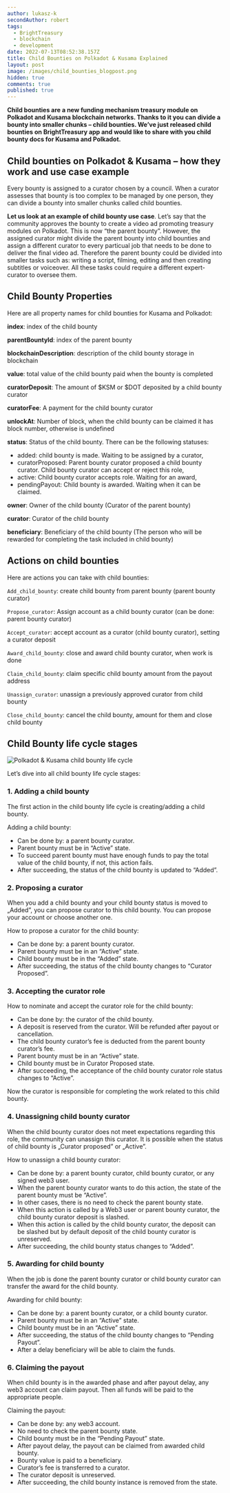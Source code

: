 ```yaml
---
author: lukasz-k
secondAuthor: robert
tags:
  - BrightTreasury
  - blockchain
  - development
date: 2022-07-13T08:52:38.157Z
title: Child Bounties on Polkadot & Kusama Explained
layout: post
image: /images/child_bounties_blogpost.png
hidden: true
comments: true
published: true
---
```

**Child bounties are a new funding mechanism treasury module on Polkadot and Kusama blockchain networks. Thanks to it you can divide a bounty into smaller chunks – child bounties. We’ve just released child bounties on BrightTreasury app and would like to share with you child bounty docs for Kusama and Polkadot.**

## Child bounties on Polkadot & Kusama – how they work and use case example

Every bounty is assigned to a curator chosen by a council. When a curator assesses that bounty is too complex to be managed by one person, they can divide a bounty into smaller chunks called child bounties.

**Let us look at an example of child bounty use case**. Let’s say that the community approves the bounty to create a video ad promoting treasury modules on Polkadot. This is now “the parent bounty”. However, the assigned curator might divide the parent bounty into child bounties and assign a different curator to every particual job that needs to be done to deliver the final video ad. Therefore the parent bounty could be divided into smaller tasks such as: writing a script, filming, editing and then creating subtitles or voiceover. All these tasks could require a different expert-curator to oversee them.

## Child Bounty Properties

Here are all property names for child bounties for Kusama and Polkadot:

**index**: index of the child bounty

**parentBountyId**: index of the parent bounty

**blockchainDescription**: description of the child bounty storage in blockchain

**value**: total value of the child bounty paid when the bounty is completed

**curatorDeposit**: The amount of $KSM or $DOT deposited by a child bounty curator

**curatorFee**: A payment for the child bounty curator

**unlockAt**: Number of block, when the child bounty can be claimed it has block number, otherwise is undefined

**status**: Status of the child bounty. There can be the following statuses: 

* added: child bounty is made. Waiting to be assigned by a curator,
* curatorProposed: Parent bounty curator proposed a child bounty curator. Child bounty curator can accept or reject this role,
* active: Child bounty curator accepts role. Waiting for an award,
* pendingPayout: Child bounty is awarded. Waiting when it can be claimed.

**owner**: Owner of the child bounty (Curator of the parent bounty)

**curator**: Curator of the child bounty

**beneficiary**: Beneficiary of the child bounty (The person who will be rewarded for completing the task included in child bounty)

## Actions on child bounties

Here are actions you can take with child bounties:

`Add_child_bounty`: create child bounty from parent bounty (parent bounty curator)

`Propose_curator`: Assign account as a child bounty curator (can be done: parent bounty curator)

`Accept_curator`: accept account as a curator (child bounty curator), setting a curator deposit

`Award_child_bounty`: close and award child bounty curator, when work is done

`Claim_child_bounty`: claim specific child bounty amount from the payout address

`Unassign_curator`: unassign a previously approved curator from child bounty

`Close_child_bounty`: cancel the child bounty, amount for them and close child bounty

## Child Bounty life cycle stages

![Polkadot & Kusama child bounty life cycle](/images/blog_post_childbounties_life_cycle.png)

Let’s dive into all child bounty life cycle stages:

### **1. Adding a child bounty**

The first action in the child bounty life cycle is creating/adding a child bounty.

 Adding a child bounty:

* Can be done by: a parent bounty curator.
* Parent bounty must be in “Active” state.
* To succeed parent bounty must have enough funds to pay the total value of the child bounty, if not, this action fails.
* After succeeding, the status of the child bounty is updated to “Added”.

### **2. Proposing a curator**

When you add a child bounty and your child bounty status is moved to „Added”, you can propose curator to this child bounty. You can propose your account or choose another one.

How to propose a curator for the child bounty:

* Can be done by: a parent bounty curator.
* Parent bounty must be in an “Active” state.
* Child bounty must be in the “Added” state.
* After succeeding, the status of the child bounty changes to “Curator Proposed”.

### 3. Accepting the curator role

How to nominate and accept the curator role for the child bounty:

* Can be done by: the curator of the child bounty.
* A deposit is reserved from the curator. Will be refunded after payout or cancellation.
* The child bounty curator’s fee is deducted from the parent bounty curator’s fee.
* Parent bounty must be in an “Active” state.
* Child bounty must be in Curator Proposed state.
* After succeeding, the acceptance of the child bounty curator role status changes to “Active”.

Now the curator is responsible for completing the work related to this child bounty.

### 4. Unassigning child bounty curator

When the child bounty curator does not meet expectations regarding this role, the community can unassign this curator. It is possible when the status of child bounty is „Curator proposed” or „Active”.

How to unassign a child bounty curator:

* Can be done by: a parent bounty curator, child bounty curator, or any signed web3 user.
* When the parent bounty curator wants to do this action, the state of the parent bounty must be “Active”.
* In other cases, there is no need to check the parent bounty state.
* When this action is called by a Web3 user or parent bounty curator, the child bounty curator deposit is slashed.
* When this action is called by the child bounty curator, the deposit can be slashed but by default deposit of the child bounty curator is unreserved.
* After succeeding, the child bounty status changes to “Added”.

### 5. Awarding for child bounty

When the job is done the parent bounty curator or child bounty curator can transfer the award for the child bounty.

Awarding for child bounty:

* Can be done by: a parent bounty curator, or a child bounty curator.
* Parent bounty must be in an “Active” state.
* Child bounty must be in an “Active” state.
* After succeeding, the status of the child bounty changes to “Pending Payout”.
* After a delay beneficiary will be able to claim the funds.

### 6. Claiming the payout

When child bounty is in the awarded phase and after payout delay, any web3 account can claim payout. Then all funds will be paid to the appropriate people.

Claiming the payout:

* Can be done by: any web3 account.
* No need to check the parent bounty state.
* Child bounty must be in the “Pending Payout” state.
* After payout delay, the payout can be claimed from awarded child bounty.
* Bounty value is paid to a beneficiary.
* Curator’s fee is transferred to a curator.
* The curator deposit is unreserved.
* After succeeding, the child bounty instance is removed from the state.